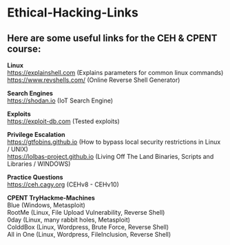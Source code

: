 # Ethical-Hacking-Links

## Here are some useful links for the CEH & CPENT course:
**Linux**  
https://explainshell.com (Explains parameters for common linux commands)  
https://www.revshells.com/ (Online Reverse Shell Generator)  

**Search Engines**  
https://shodan.io (IoT Search Engine)  

**Exploits**  
https://exploit-db.com (Tested exploits)  
  
**Privilege Escalation**  
https://gtfobins.github.io (How to bypass local security restrictions in Linux / UNIX)  
https://lolbas-project.github.io (Living Off The Land Binaries, Scripts and Libraries / WINDOWS)  

**Practice Questions**  
https://ceh.cagy.org (CEHv8 - CEHv10)  

**CPENT TryHackme-Machines**  
Blue (Windows, Metasploit)  
RootMe (Linux, File Upload Vulnerability, Reverse Shell)  
0day (Linux, many rabbit holes, Metasploit)  
ColddBox (Linux, Wordpress, Brute Force, Reverse Shell)  
All in One (Linux, Wordpress, FileInclusion, Reverse Shell)  


